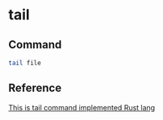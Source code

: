 # tail

## Command

```sh
tail file
```

## Reference

[This is tail command implemented Rust lang](https://github.com/17g/rtail)
